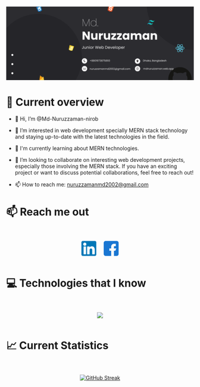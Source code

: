 ![banner!](./assets/github-banner.png)

# 👀 Current overview

- 👋 Hi, I’m @Md-Nuruzzaman-nirob

- 👀 I’m interested in web development specially MERN stack technology and staying up-to-date with the latest technologies in the field.

- 🌱 I'm currently learning about MERN technologies.

- 💞️ I’m looking to collaborate on interesting web development projects, especially those involving the MERN stack. If you have an exciting project or want to discuss potential collaborations, feel free to reach out!

- 📫 How to reach me: nuruzzamanmd2002@gmail.com

# 📫 Reach me out

<div align="center" style="margin:50px; display:flex; justify-content:center; gap:20px">
  <a href="https://linkedin.com/in/nuruzzamanmd2002"><img width="40px" src="./assets/linkedin.png" />
  </a>
  <a href="https://www.facebook.com/nuruzzamanmd2002"><img width="40px" src="./assets/facebook.png" />
  </a>
</div>

# 💻 Technologies that I know

<div align="center" 
margin-top="50px" style="margin: 50px;"
>
  <a href="https://skillicons.dev">
    <img src="https://skillicons.dev/icons?i=html,css,tailwind,js,react,firebase,nodejs,express,mongodb" />
  </a>
</div>

# 📈 Current Statistics

<div align="center " style="margin: 50px;">
  <a href="https://git.io/streak-stats"><img src="https://github-readme-streak-stats.herokuapp.com?user=mdnuruzzamannirob&theme=react&card_width=500_hieght=550" alt="GitHub Streak" /></a>
</div>

